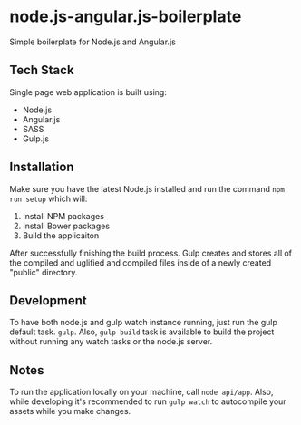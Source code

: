 node.js-angular.js-boilerplate
==============================

Simple boilerplate for Node.js and Angular.js

## Tech Stack

Single page web application is built using:
- Node.js
- Angular.js
- SASS
- Gulp.js

## Installation
Make sure you have the latest Node.js installed and run the command `npm run setup` which will:

1. Install NPM packages
2. Install Bower packages
3. Build the applicaiton

After successfully finishing the build process. Gulp creates and stores all of the compiled and uglified and compiled files inside of a newly created "public" directory. 

## Development
To have both node.js and gulp watch instance running, just run the gulp default task. `gulp`. Also, `gulp build` task is available to build the project without running any watch tasks or the node.js server.

## Notes
To run the application locally on your machine, call `node api/app`. Also, while developing it's recommended to run `gulp watch` to autocompile your assets while you make changes.
